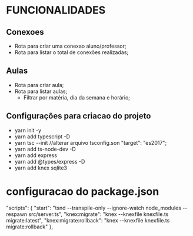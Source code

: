 # FUNCIONALIDADES

## Conexoes
- Rota para criar uma conexao aluno/professor;
- Rota para listar o total de conexões realizadas;

## Aulas
- Rota para criar aula;
- Rota para listar aulas;
    - Filtrar por matéria, dia da semana e horário;


## Configurações para criacao do projeto
- yarn init -y
- yarn add typescript -D
- yarn tsc --init //alterar arquivo tsconfig.son  "target": "es2017";
- yarn add ts-node-dev -D
- yarn add express
- yarn add @types/express -D
- yarn add knex sqlite3

# configuracao do package.json
"scripts": {
    "start": "tsnd --transpile-only --ignore-watch node_modules --respawn src/server.ts",
    "knex:migrate": "knex --knexfile knexfile.ts migrate:latest",
    "knex:migrate:rollback": "knex --knexfile knexfile.ts migrate:rollback"
},